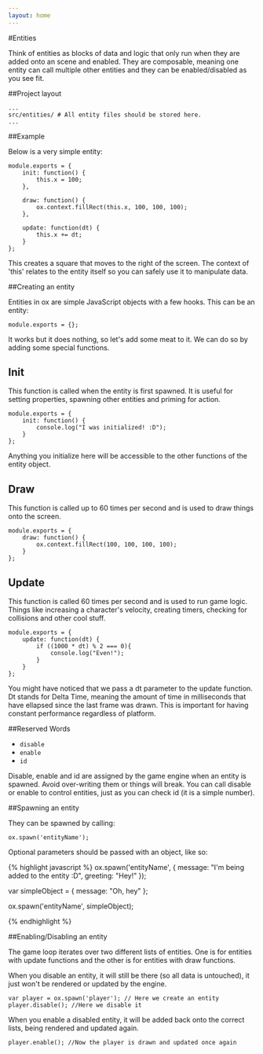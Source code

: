 ```yaml
---
layout: home
---
```


#Entities

Think of entities as blocks of data and logic that only run when they are added onto an scene and enabled. They are composable, meaning one entity can call multiple other entities and they can be enabled/disabled as you see fit.

##Project layout

    ...
    src/entities/ # All entity files should be stored here.
    ...
    
##Example
    
Below is a very simple entity:

    module.exports = {
        init: function() {
            this.x = 100;
        },
        
        draw: function() {
            ox.context.fillRect(this.x, 100, 100, 100);
        },
        
        update: function(dt) {
            this.x += dt;
        }
    };

This creates a square that moves to the right of the screen.
The context of 'this' relates to the entity itself so you can safely use it to manipulate data.

##Creating an entity

Entities in ox are simple JavaScript objects with a few hooks.
This can be an entity:


    module.exports = {};


It works but it does nothing, so let's add some meat to it. We can do so by adding some special functions.

## Init

This function is called when the entity is first spawned. It is useful for setting properties, spawning other entities and priming for action.


    module.exports = {
        init: function() {
            console.log("I was initialized! :D");
        }
    };


Anything you initialize here will be accessible to the other functions of the entity object.

## Draw

This function is called up to 60 times per second and is used to draw things onto the screen.


    module.exports = {
        draw: function() {
            ox.context.fillRect(100, 100, 100, 100);
        }
    };



## Update

This function is called 60 times per second and is used to run game logic. Things like increasing a character's velocity, creating timers, checking for collisions and other cool stuff.


    module.exports = {
        update: function(dt) {
            if ((1000 * dt) % 2 === 0){
                console.log("Even!");
            }
        }
    };


You might have noticed that we pass a dt parameter to the update function. Dt stands for Delta Time, meaning the amount of time in milliseconds that have ellapsed since the last frame was drawn. This is important for having constant performance regardless of platform.

##Reserved Words

- `disable`
- `enable`
- `id`

Disable, enable and id are assigned by the game engine when an entity is spawned. Avoid over-writing them or things will break. You can call disable or enable to control entities, just as you can check id (it is a simple number).

##Spawning an entity

They can be spawned by calling:

    ox.spawn('entityName');

Optional parameters should be passed with an object, like so:

{% highlight javascript %}
ox.spawn('entityName', {
    message: "I'm being added to the entity :D",
    greeting: "Hey!"
});

var simpleObject = {
    message: "Oh, hey"
};

ox.spawn('entityName', simpleObject);
    
{% endhighlight %}
    
##Enabling/Disabling an entity

The game loop iterates over two different lists of entities. One is for entities with update functions and the other is for entities with draw functions.

When you disable an entity, it will still be there (so all data is untouched), it just won't be rendered or updated by the engine.

    var player = ox.spawn('player'); // Here we create an entity
    player.disable(); //Here we disable it
    
When you enable a disabled entity, it will be added back onto the correct lists, being rendered and updated again.

    player.enable(); //Now the player is drawn and updated once again
    
